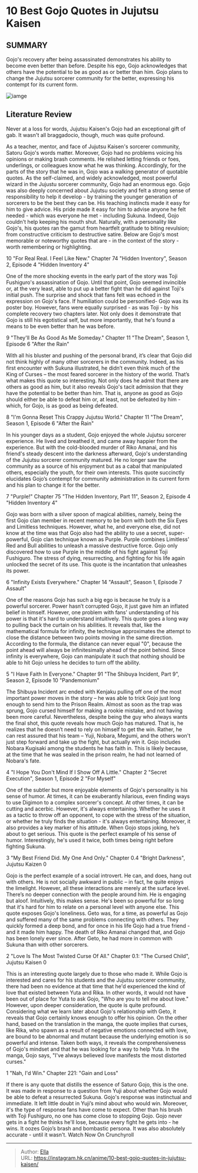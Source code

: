 # 10 Best Gojo Quotes in Jujutsu Kaisen


## SUMMARY 


 Gojo&#39;s recovery after being assassinated demonstrates his ability to become even better than before. 
 Despite his ego, Gojo acknowledges that others have the potential to be as good as or better than him. 
 Gojo plans to change the Jujutsu sorcerer community for the better, expressing his contempt for its current form. 

![iamge](https://static1.srcdn.com/wordpress/wp-content/uploads/2023/12/satoru-gojo-and-prison-realm.jpg)

## Literature Review

Never at a loss for words, Jujutsu Kaisen&#39;s Gojo had an exceptional gift of gab. It wasn&#39;t all braggadocio, though, much was quite profound.




As a teacher, mentor, and face of Jujutsu Kaisen&#39;s sorcerer community, Satoru Gojo&#39;s words matter. Moreover, Gojo had no problems voicing his opinions or making brash comments. He relished letting friends or foes, underlings, or colleagues know what he was thinking. Accordingly, for the parts of the story that he was in, Gojo was a walking generator of quotable quotes.
As the self-claimed, and widely acknowledged, most powerful wizard in the Jujustu sorcerer community, Gojo had an enormous ego. Gojo was also deeply concerned about Jujutsu society and felt a strong sense of responsibility to help it develop - by training the younger generation of sorcerers to be the best they can be. His teaching instincts made it easy for him to give advice. His pride made it easy for him to advise anyone he felt needed - which was everyone he met - including Sukuna. Indeed, Gojo couldn&#39;t help keeping his mouth shut. Naturally, with a personality like Gojo&#39;s, his quotes ran the gamut from heartfelt gratitude to biting revulsion; from constructive criticism to destructive satire. Below are Gojo&#39;s most memorable or noteworthy quotes that are - in the context of the story - worth remembering or highlighting.









 








 10  &#34;For Real Real. I Feel Like New.&#34; 
Chapter 74 &#34;Hidden Inventory&#34;, Season 2, Episode 4 &#34;Hidden Inventory 4&#34;
        

One of the more shocking events in the early part of the story was Toji Fushiguro&#39;s assassination of Gojo. Until that point, Gojo seemed invincible or, at the very least, able to put up a better fight than he did against Toji&#39;s initial push. The surprise and shock that fans felt was echoed in the expression on Gojo&#39;s face. If humiliation could be personified- Gojo was its poster boy. However, fans were equally surprised - as was Toji - by his complete recovery two chapters later. Not only does it demonstrate that Gojo is still his egotistical self, but more importantly, that he&#39;s found a means to be even better than he was before.





 9  &#34;They&#39;ll Be As Good As Me Someday.&#34; 
Chapter 11 &#34;The Dream&#34;, Season 1, Episode 6 &#34;After the Rain&#34;
        

With all his bluster and pushing of the personal brand, it’s clear that Gojo did not think highly of many other sorcerers in the community. Indeed, as his first encounter with Sukuna illustrated, he didn’t even think much of the King of Curses – the most feared sorcerer in the history of the world. That’s what makes this quote so interesting. Not only does he admit that there are others as good as him, but it also reveals Gojo&#39;s tacit admission that they have the potential to be better than him. That is, anyone as good as Gojo should either be able to defeat him or, at least, not be defeated by him - which, for Gojo, is as good as being defeated.





 8  &#34;I&#39;m Gonna Reset This Crappy Jujutsu World.&#34; 
Chapter 11 &#34;The Dream&#34;, Season 1, Episode 6 &#34;After the Rain&#34;
        

In his younger days as a student, Gojo enjoyed the whole Jujutsu sorcerer experience. He lived and breathed it, and came away happier from the experience. But with the cold-blooded murder of Riko Amanai, and his friend&#39;s steady descent into the darkness afterward, Gojo&#39;s understanding of the Jujutsu sorcerer community matured. He no longer saw the community as a source of his enjoyment but as a cabal that manipulated others, especially the youth, for their own interests. This quote succinctly elucidates Gojo’s contempt for community administration in its current form and his plan to change it for the better.





 7  &#34;Purple!&#34; 
Chapter 75 &#34;The Hidden Inventory, Part 11&#34;, Season 2, Episode 4 &#34;Hidden Inventory 4&#34;


 







Gojo was born with a silver spoon of magical abilities, namely, being the first Gojo clan member in recent memory to be born with both the Six Eyes and Limitless techniques. However, what he, and everyone else, did not know at the time was that Gojo also had the ability to use a secret, super-powerful, Gojo clan technique known as Purple. Purple combines Limitless&#39; Red and Bull abilities to unleash a massive destructive force. Gojo only discovered how to use Purple in the middle of his fight against Toji Fushiguro. The stress of dying, resurrecting, and fighting for his life again unlocked the secret of its use. This quote is the incantation that unleashes its power.





 6  &#34;Infinity Exists Everywhere.&#34; 
Chapter 14 &#34;Assault&#34;, Season 1, Episode 7 Assault&#34;


One of the reasons Gojo has such a big ego is because he truly is a powerful sorcerer. Power hasn’t corrupted Gojo, it just gave him an inflated belief in himself. However, one problem with fans&#39; understanding of his power is that it&#39;s hard to understand intuitively. This quote goes a long way to pulling back the curtain on his abilities. It reveals that, like the mathematical formula for infinity, the technique approximates the attempt to close the distance between two points moving in the same direction. According to the formula, the distance can never equal &#34;0&#34;, because the point ahead will always be infinitesimally ahead of the point behind. Since infinity is everywhere, Gojo can manipulate it such that nothing should be able to hit Gojo unless he decides to turn off the ability.





 5  &#34;I Have Faith In Everyone.&#34; 
Chapter 91 &#34;The Shibuya Incident, Part 9&#34;, Season 2, Episode 10 &#34;Pandemonium&#34;


 







The Shibuya Incident arc ended with Kenjaku pulling off one of the most important power moves in the story – he was able to trick Gojo just long enough to send him to the Prison Realm. Almost as soon as the trap was sprung, Gojo cursed himself for making a rookie mistake, and not having been more careful. Nevertheless, despite being the guy who always wants the final shot, this quote reveals how much Gojo has matured. That is, he realizes that he doesn’t need to rely on himself to get the win. Rather, he can rest assured that his team – Yuji, Nobara, Megumi, and the others won&#39;t just step forward and take up the fight, but actually win it.
Gojo includes Nobara Kugisaki among the students he has faith in. This is likely because, at the time that he was sealed in the prison realm, he had not learned of Nobara&#39;s fate. 






 4  &#34;I Hope You Don&#39;t Mind If I Show Off A Little.&#34; 
Chapter 2 &#34;Secret Execution&#34;, Season 1, Episode 2 &#34;For Myself&#34;


 







One of the subtler but more enjoyable elements of Gojo&#39;s personality is his sense of humor. At times, it can be exuberantly hilarious, even finding ways to use Digimon to a complex sorcerer&#39;s concept. At other times, it can be cutting and acerbic. However, it&#39;s always entertaining. Whether he uses it as a tactic to throw off an opponent, to cope with the stress of the situation, or whether he truly finds the situation - it&#39;s always entertaining. Moreover, it also provides a key marker of his attitude. When Gojo stops joking, he’s about to get serious. This quote is the perfect example of his sense of humor. Interestingly, he&#39;s used it twice, both times being right before fighting Sukuna.





 3  &#34;My Best Friend Did. My One And Only.&#34; 
Chapter 0.4 &#34;Bright Darkness&#34;, Jujutsu Kaizen 0
        

Gojo is the perfect example of a social introvert. He can, and does, hang out with others. He is not socially awkward in public – in fact, he quite enjoys the limelight. However, all these interactions are merely at the surface level. There’s no deeper connection with the people around him. He is engaging but aloof. Intuitively, this makes sense. He&#39;s been so powerful for so long that it&#39;s hard for him to relate on a personal level with anyone else. This quote exposes Gojo&#39;s loneliness. Geto was, for a time, as powerful as Gojo and suffered many of the same problems connecting with others. They quickly formed a deep bond, and for once in his life Gojo had a true friend - and it made him happy. The death of Riko Amanai changed that, and Gojo has been lonely ever since. After Geto, he had more in common with Sukuna than with other sorcerers.





 2  &#34;Love Is The Most Twisted Curse Of All.&#34; 
Chapter 0.1: &#34;The Cursed Child&#34;, Jujutsu Kaisen 0
        

This is an interesting quote largely due to those who made it. While Gojo is interested and cares for his students and the Jujutsu sorcerer community, there had been no evidence at that time that he&#39;d experienced the kind of love that existed between Yuta and Rika. In other words, it would not have been out of place for Yuta to ask Gojo, &#34;Who are you to tell me about love.&#34; However, upon deeper consideration, the quote is quite profound. Considering what we learn later about Gojo&#39;s relationship with Geto, it reveals that Gojo certainly knows enough to offer his opinion. On the other hand, based on the translation in the manga, the quote implies that curses, like Rika, who spawn as a result of negative emotions connected with love, are bound to be abnormal and mutant because the underlying emotion is so powerful and intense. Taken both ways, it reveals the comprehensiveness of Gojo&#39;s mindset and that he was looking for a way to help Yuta.
In the manga, Gojo says, &#34;I&#39;ve always believed love manifests the most distorted curses.&#34; 






 1  &#34;Nah, I&#39;d Win.&#34; 
Chapter 221: &#34;Gain and Loss&#34;
        

If there is any quote that distills the essence of Saturo Gojo, this is the one. It was made in response to a question from Yuji about whether Gojo would be able to defeat a resurrected Sukuna. Gojo&#39;s response was instinctual and immediate. It left little doubt in Yuji’s mind about who would win. Moreover, it&#39;s the type of response fans have come to expect. Other than his brush with Toji Fushiguro, no one has come close to stopping Gojo. Gojo never gets in a fight he thinks he&#39;ll lose, because every fight he gets into - he wins. It oozes Gojo’s brash and bombastic persona. It was also absolutely accurate - until it wasn&#39;t.
Watch Now On Crunchyroll

---

> Author: [Ella](https://instagram.hk.cn/)  
> URL: https://instagram.hk.cn/anime/10-best-gojo-quotes-in-jujutsu-kaisen/  

